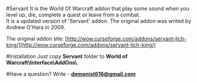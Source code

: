 #Servant
It is the World Of Warcraft addon that play some sound when you level up, die, complete a quest or leave from a combat.  
It is a updated version of 'Servant' addon. The original addon was writed by Andrew O'Hara in 2009.

The original addon site: [http://wow.curseforge.com/addons/servant-lich-king/](http://wow.curseforge.com/addons/servant-lich-king/)

#Installation
Just copy **Servant** folder to **World of Warcraft\\Interface\\AddOns\\**.

#Have a question?
Write - **demonist616@gmail.com**